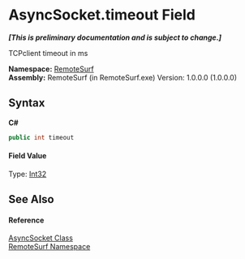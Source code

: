 # AsyncSocket.timeout Field
 _**\[This is preliminary documentation and is subject to change.\]**_

TCPclient timeout in ms

**Namespace:**&nbsp;<a href="Documentation.md">RemoteSurf</a><br />**Assembly:**&nbsp;RemoteSurf (in RemoteSurf.exe) Version: 1.0.0.0 (1.0.0.0)

## Syntax

**C#**<br />
``` C#
public int timeout
```


#### Field Value
Type: <a href="http://msdn2.microsoft.com/en-us/library/td2s409d" target="_self">Int32</a>

## See Also


#### Reference
<a href="Documentation.md">AsyncSocket Class</a><br /><a href="Documentation.md">RemoteSurf Namespace</a><br />